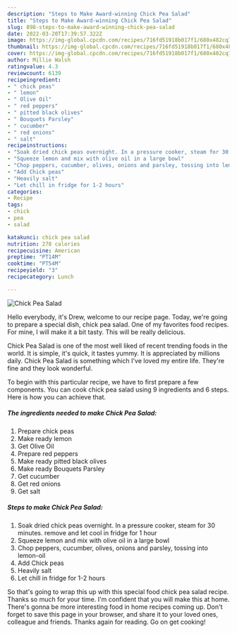 ```yaml
---
description: "Steps to Make Award-winning Chick Pea Salad"
title: "Steps to Make Award-winning Chick Pea Salad"
slug: 898-steps-to-make-award-winning-chick-pea-salad
date: 2022-03-20T17:39:57.322Z
image: https://img-global.cpcdn.com/recipes/716fd51918b017f1/680x482cq70/chick-pea-salad-recipe-main-photo.jpg
thumbnail: https://img-global.cpcdn.com/recipes/716fd51918b017f1/680x482cq70/chick-pea-salad-recipe-main-photo.jpg
cover: https://img-global.cpcdn.com/recipes/716fd51918b017f1/680x482cq70/chick-pea-salad-recipe-main-photo.jpg
author: Millie Walsh
ratingvalue: 4.3
reviewcount: 6139
recipeingredient:
- " chick peas"
- " lemon"
- " Olive Oil"
- " red peppers"
- " pitted black olives"
- " Bouquets Parsley"
- " cucumber"
- " red onions"
- " salt"
recipeinstructions:
- "Soak dried chick peas overnight. In a pressure cooker, steam for 30 minutes. remove and let cool in fridge for 1 hour"
- "Squeeze lemon and mix with olive oil in a large bowl"
- "Chop peppers, cucumber, olives, onions and parsley, tossing into lemon-oil"
- "Add Chick peas"
- "Heavily salt"
- "Let chill in fridge for 1-2 hours"
categories:
- Recipe
tags:
- chick
- pea
- salad

katakunci: chick pea salad 
nutrition: 278 calories
recipecuisine: American
preptime: "PT14M"
cooktime: "PT54M"
recipeyield: "3"
recipecategory: Lunch

---
```



![Chick Pea Salad](https://img-global.cpcdn.com/recipes/716fd51918b017f1/680x482cq70/chick-pea-salad-recipe-main-photo.jpg)

Hello everybody, it's Drew, welcome to our recipe page. Today, we're going to prepare a special dish, chick pea salad. One of my favorites food recipes. For mine, I will make it a bit tasty. This will be really delicious.

Chick Pea Salad is one of the most well liked of recent trending foods in the world. It is simple, it's quick, it tastes yummy. It is appreciated by millions daily. Chick Pea Salad is something which I've loved my entire life. They're fine and they look wonderful.




To begin with this particular recipe, we have to first prepare a few components. You can cook chick pea salad using 9 ingredients and 6 steps. Here is how you can achieve that.

<!--inarticleads1-->

##### The ingredients needed to make Chick Pea Salad:

1. Prepare  chick peas
1. Make ready  lemon
1. Get  Olive Oil
1. Prepare  red peppers
1. Make ready  pitted black olives
1. Make ready  Bouquets Parsley
1. Get  cucumber
1. Get  red onions
1. Get  salt




<!--inarticleads2-->

##### Steps to make Chick Pea Salad:

1. Soak dried chick peas overnight. In a pressure cooker, steam for 30 minutes. remove and let cool in fridge for 1 hour
1. Squeeze lemon and mix with olive oil in a large bowl
1. Chop peppers, cucumber, olives, onions and parsley, tossing into lemon-oil
1. Add Chick peas
1. Heavily salt
1. Let chill in fridge for 1-2 hours




So that's going to wrap this up with this special food chick pea salad recipe. Thanks so much for your time. I'm confident that you will make this at home. There's gonna be more interesting food in home recipes coming up. Don't forget to save this page in your browser, and share it to your loved ones, colleague and friends. Thanks again for reading. Go on get cooking!
